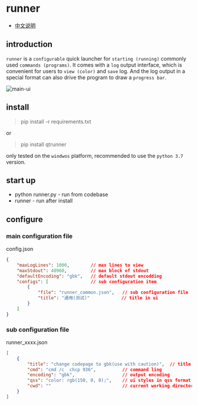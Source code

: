 # runner

* [中文说明](https://github.com/notmmao/runner/blob/master/README_CN.md)

## introduction

`runner` is a `configurable` quick launcher for `starting (running)` commonly used `commands (programs)`.
It comes with a `log` output interface, which is convenient for users to `view (color)` and `save` log. And the log output in a special format can also drive the program to draw a `progress bar`.

![main-ui](https://i.ibb.co/CtZ55GP/main.png)

## install

> pip install -r requirements.txt

or

> pip install qtrunner

only tested on the `windwos` platform, recommended to use the `python 3.7` version.

## start up

- python runner.py - run from codebase
- runner - run after install

## configure

### main configuration file

config.json
```json
{
    "maxLogLines": 1000,        // max lines to view
    "maxStdout": 40960,         // max block of stdout 
    "defaultEncoding": "gbk",   // default stdout encodding
    "configs": [                // sub configuration item
        {
            "file": "runner_common.json",   // sub configuration file
            "title": "通用(测试)"            // title in ui
        }
    ]
}
```

### sub configuration file

runner_xxxx.json
```json
[
    {
        "title": "change codepage to gbk(use with caution)",  // title in ui
        "cmd": "cmd /c  chcp 936",          // command ling
        "encoding": "gbk",                  // output encoding
        "qss": "color: rgb(150, 0, 0);",    // ui styles in qss format
        "cwd": ""                           // current working directory
    }
]
```
